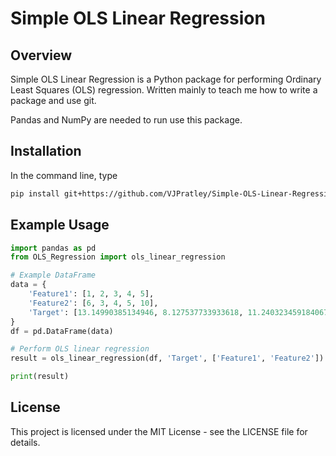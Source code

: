 # Simple OLS Linear Regression

## Overview

Simple OLS Linear Regression is a Python package for performing Ordinary Least Squares (OLS) regression. Written mainly to teach me how to write a package and use git.

Pandas and NumPy are needed to run use this package.

## Installation
In the command line, type
```bash
pip install git+https://github.com/VJPratley/Simple-OLS-Linear-Regression.git
```

## Example Usage

```python
import pandas as pd
from OLS_Regression import ols_linear_regression

# Example DataFrame
data = {
    'Feature1': [1, 2, 3, 4, 5],
    'Feature2': [6, 3, 4, 5, 10],
    'Target': [13.14990385134946, 8.127537733933618, 11.240323459184067, 14.171663207243501, 25.117915262039194]
}
df = pd.DataFrame(data)

# Perform OLS linear regression
result = ols_linear_regression(df, 'Target', ['Feature1', 'Feature2'])

print(result)
```



## License
This project is licensed under the MIT License - see the LICENSE file for details.
